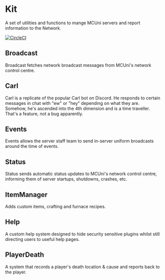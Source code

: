 # Kit
A set of utilities and functions to mange MCUni servers and report information to the Network.

[![CircleCI](https://dl.circleci.com/status-badge/img/gh/MCUniDev/Kit-Bukkit/tree/main.svg?style=svg)](https://dl.circleci.com/status-badge/redirect/gh/MCUniDev/Kit-Bukkit/tree/main)

## Broadcast
Broadcast fetches network broadcast messages from MCUni's network control centre.

## Carl
Carl is a replicate of the popular Carl bot on Discord. He responds to certain messages in chat with "ew" or "hey" depending on what
they are. Somehow, he's ascended into the 4th dimension and is a time traveller. That's a feature, not a bug apparently.

## Events
Events allows the server staff team to send in-server uniform broadcasts around the time of events.

## Status
Status sends automatic status updates to MCUni's network control centre, informing them of server startups, shutdowns, crashes, etc.

## ItemManager
Adds custom items, crafting and furnace recipes.

## Help
A custom help system designed to hide security sensitive plugins whilst still directing users to useful help pages.

## PlayerDeath
A system that records a player's death location & cause and reports back to the player.
